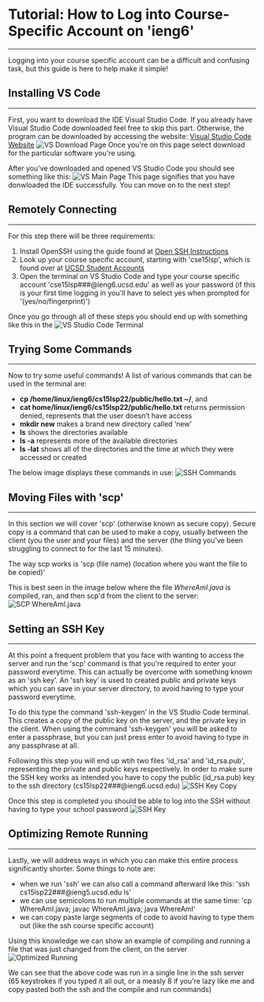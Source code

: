 # **Tutorial: How to Log into Course-Specific Account on 'ieng6'**
---
Logging into your course specific account can be a difficult and confusing task, but this guide is here to help make it simple!

## **Installing VS Code**
---
First, you want to download the IDE Visual Studio Code. If you already have Visual Studio Code downloaded feel free to skip this part. Otherwise, the program can be downloaded by accessing the website:
[Visual Studio Code Website](https://code.visualstudio.com/)
![VS Download Page](https://alainajj.github.io/cse15l-lab-reports/VSDownload.png)
Once you're on this page select download for the particular software you're using.

After you've downloaded and opened VS Studio Code you should see something like this:
![VS Main Page](https://alainajj.github.io/cse15l-lab-reports/VSMainPage.png)
This page signifies that you have donwloaded the IDE successfully. You can move on to the next step!

## **Remotely Connecting**
---
For this step there will be three requirements:
1. Install OpenSSH using the guide found at [Open SSH Instructions](https://docs.microsoft.com/en-us/windows-server/administration/openssh/openssh_install_firstuse)
2. Look up your course specific account, starting with 'cse15lsp', which is found over at [UCSD Student Accounts](https://sdacs.ucsd.edu/~icc/index.php)
3. Open the terminal on VS Studio Code and type your course specific account 'cse15lsp###@ieng6.ucsd.edu' as well as your password (if this is your first time logging in you'll have to select yes when prompted for '(yes/no/fingerprint)')

Once you go through all of these steps you should end up with something like this in the ![VS Studio Code Terminal](https://alainajj.github.io/cse15l-lab-reports/RemoteConnectionStart.png)

## **Trying Some Commands**
---
Now to try some useful commands! A list of various commands that can be used in the terminal are:
* **cp /home/linux/ieng6/cs15lsp22/public/hello.txt ~/**,  and  
* **cat home/linux/ieng6/cs15lsp22/public/hello.txt** returns permission denied, represents that the 		user doesn’t have access 
* **mkdir new** makes a brand new directory called ‘new’
* **ls** shows the directories available
* **ls -a** represents more of the available directories
* **ls -lat** shows all of the directories and the time at which they were accessed or created

The below image displays these commands in use:
![SSH Commands](https://alainajj.github.io/cse15l-lab-reports/CommandsSSH.png)


## **Moving Files with 'scp'**
---
In this section we will cover 'scp' (otherwise known as secure copy). Secure copy is a command that can be used to make a copy, usually between the client (you the user and your files) and the server (the thing you've been struggling to connect to for the last 15 minutes). 

The way scp works is 'scp (file name) (location where you want the file to be copied)'

This is best seen in the image below where the file *WhereAmI.java* is compiled, ran, and then scp'd from the client to the server:
![SCP WhereAmI.java](https://alainajj.github.io/cse15l-lab-reports/SCPJava.png)

## **Setting an SSH Key**
---
At this point a frequent problem that you face with wanting to access the server and run the 'scp' command is that you're required to enter your password everytime. This can actually be overcome with something known as an 'ssh key'. An 'ssh key' is used to created public and private keys which you can save in your server directory, to avoid having to type your password everytime. 

To do this type the command 'ssh-keygen' in the VS Studio Code terminal. This creates a copy of the public key on the server, and the private key in the client. When using the command 'ssh-keygen' you will be asked to enter a passphrase, but you can just press enter to avoid having to type in any passphrase at all.

Following this step you will end up wtih two files 'id_rsa' and 'id_rsa.pub', representing the private and public keys respectively. In order to make sure the SSH key works as intended you have to copy the public (id_rsa.pub) key to the ssh directory (cs15lsp22###@ieng6.ucsd.edu)
![SSH Key Copy](https://alainajj.github.io/cse15l-lab-reports/SSHKeyFirst.png)

Once this step is completed you should be able to log into the SSH without having to type your school password 
![SSH Key](https://alainajj.github.io/cse15l-lab-reports/SSHKey.png)

## **Optimizing Remote Running**
---
Lastly, we will address ways in which you can make this entire process significantly shorter. Some things to note are:
* when we run 'ssh' we can also call a command afterward like this: 'ssh cs15lsp22###@ieng5.ucsd.edu ls'
* we can use semicolons to run multiple commands at the same time: 'cp WhereAmI.java; javac WhereAmI.java; java WhereAmI'
* we can copy paste large segments of code to avoid having to type them out (like the ssh course specific account)

Using this knowledge we can show an example of compiling and running a file that was just changed from the client, on the server ![Optimized Running](https://alainajj.github.io/cse15l-lab-reports/Optim.png)

We can see that the above code was run in a single line in the ssh server (65 keystrokes if you typed it all out, or a measly 8 if you're lazy like me and copy pasted both the ssh and the compile and run commands)
